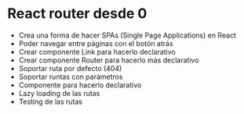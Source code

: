 # React router desde 0

- Crea una forma de hacer SPAs (Single Page Applications) en React
- Poder navegar entre páginas con el botón atrás
- Crear componente Link para hacerlo declarativo
- Crear componente Router para hacerlo más declarativo
- Soportar ruta por defecto (404)
- Soportar runtas con parámetros
- Componente <Route /> para hacerlo declarativo
- Lazy loading de las rutas
- Testing de las rutas
